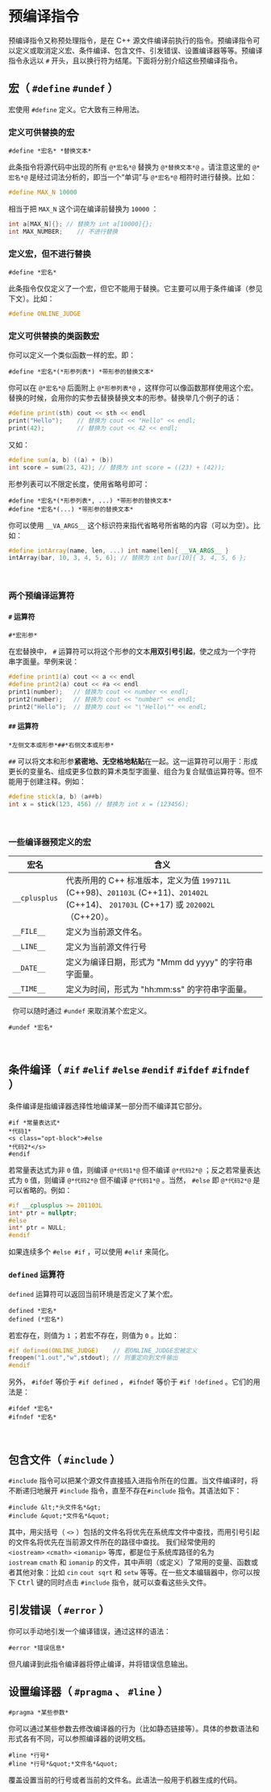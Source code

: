 # 预编译指令

预编译指令又称预处理指令，是在 C++ 源文件编译前执行的指令。预编译指令可以定义或取消定义宏、条件编译、包含文件、引发错误、设置编译器等等。预编译指令永远以 `#` 开头，且以换行符为结尾。下面将分别介绍这些预编译指令。

## 宏（ `#define` `#undef` ）

宏使用 `#define` 定义。它大致有三种用法。

### 定义可供替换的宏

```sdsc
#define *宏名* *替换文本*
```

此条指令将源代码中出现的所有 `@*宏名*@` 替换为 `@*替换文本*@` 。请注意这里的 `@*宏名*@` 是经过词法分析的，即当一个“单词”与 `@*宏名*@` 相符时进行替换。比如：
```cpp
#define MAX_N 10000
```

相当于把 `MAX_N` 这个词在编译前替换为 `10000` ：

```cpp
int a[MAX_N]{}; // 替换为 int a[10000]{};
int MAX_NUMBER;    // 不进行替换
```

### 定义宏，但不进行替换

```sdsc
#define *宏名*
```

此条指令仅仅定义了一个宏，但它不能用于替换。它主要可以用于条件编译（参见下文）。比如：
```cpp
#define ONLINE_JUDGE
```

### 定义可供替换的类函数宏

你可以定义一个类似函数一样的宏。即：
```sdsc
#define *宏名*(*形参列表*) *带形参的替换文本*
```

你可以在 `@*宏名*@` 后面附上 `@*形参列表*@` ，这样你可以像函数那样使用这个宏。替换的时候，会用你的实参去替换替换文本的形参。替换举几个例子的话：
```cpp
#define print(sth) cout << sth << endl
print("Hello");    // 替换为 cout << "Hello" << endl;
print(42);         // 替换为 cout << 42 << endl;
```

又如：
```cpp
#define sum(a, b) ((a) + (b))
int score = sum(23, 42); // 替换为 int score = ((23) + (42));
```

形参列表可以不限定长度，使用省略号即可：
```sdsc
#define *宏名*(*形参列表*, ...) *带形参的替换文本*
#define *宏名*(...) *带形参的替换文本*
```

你可以使用 `__VA_ARGS__` 这个标识符来指代省略号所省略的内容（可以为空）。比如：
```cpp
#define intArray(name, len, ...) int name[len]{ __VA_ARGS__ }
intArray(bar, 10, 3, 4, 5, 6); // 替换为 int bar[10]{ 3, 4, 5, 6 };
```

 
### 两个预编译运算符

#### `#` 运算符

```sdsc
#*宏形参*
```

在宏替换中， `#` 运算符可以将这个形参的文本**用双引号引起**，使之成为一个字符串字面量。举例来说：

```cpp
#define print1(a) cout << a << endl
#define print2(a) cout << #a << endl
print1(number);   // 替换为 cout << number << endl;
print2(number);   // 替换为 cout << "number" << endl;
print2("Hello");  // 替换为 cout << "\"Hello\"" << endl;
```

#### `##` 运算符

```sdsc
*左侧文本或形参*##*右侧文本或形参*
```

`##` 可以将文本和形参**紧密地、无空格地粘贴**在一起。这一运算符可以用于：形成更长的变量名、组成更多位数的算术类型字面量、组合为复合赋值运算符等。但不能用于创建注释。例如：

```cpp
#define stick(a, b) (a##b)
int x = stick(123, 456) // 替换为 int x = (123456);
```
 
### 一些编译器预定义的宏

| 宏名 | 含义 |
| --- | --- |
| `__cplusplus` | 代表所用的 C++ 标准版本，定义为值 `199711L` (C++98)、`201103L` (C++11)、`201402L` (C++14)、 `201703L` (C++17) 或 `202002L`（C++20）。 |
| `__FILE__` | 定义为当前源文件名。 |
| `__LINE__` | 定义为当前源文件行号 |
| `__DATE__` | 定义为编译日期，形式为 "Mmm dd yyyy" 的字符串字面量。 |
| `__TIME__` | 定义为时间，形式为 "hh:mm:ss" 的字符串字面量。 |

 
你可以随时通过 `#undef` 来取消某个宏定义。

```sdsc
#undef *宏名*
```
 
## 条件编译（ `#if` `#elif` `#else` `#endif` `#ifdef` `#ifndef` ）
条件编译是指编译器选择性地编译某一部分而不编译其它部分。

```sdsc
#if *常量表达式*
*代码1*
<s class="opt-block">#else
*代码2*</s>
#endif
```

若常量表达式为非 `0` 值，则编译 `@*代码1*@` 但不编译 `@*代码2*@` ；反之若常量表达式为 `0` 值，则编译 `@*代码2*@` 但不编译 `@*代码1*@` 。当然， `#else` 即 `@*代码2*@` 是可以省略的。例如：

```cpp
#if __cplusplus >= 201103L
int* ptr = nullptr;
#else
int* ptr = NULL;
#endif
```
如果连续多个 `#else #if` ，可以使用 `#elif` 来简化。
 
### `defined` 运算符
`defined` 运算符可以返回当前环境是否定义了某个宏。

```sdsc
defined *宏名*
defined (*宏名*)
```

若宏存在，则值为 `1` ；若宏不存在，则值为 `0` 。比如：

```cpp
#if defined(ONLINE_JUDGE)    // 若ONLINE_JUDGE宏被定义
freopen("1.out","w",stdout); // 则重定向到文件输出
#endif
```
另外， `#ifdef` 等价于 `#if defined` ， `#ifndef` 等价于 `#if !defined` 。它们的用法是：

```sdsc
#ifdef *宏名*
#ifndef *宏名*
```
 
## 包含文件（ `#include` ）
`#include` 指令可以把某个源文件直接插入进指令所在的位置。当文件编译时，将不断递归地展开 `#include` 指令，直至不存在`#include` 指令。其语法如下：

```sdsc
#include &lt;*头文件名*&gt;
#include &quot;*文件名*&quot;
```

其中，用尖括号（ `<>` ）包括的文件名将优先在系统库文件中查找，而用引号引起的文件名将优先在当前源文件所在的路径中查找。
我们经常使用的  `<iostream>` `<cmath>` `<iomanip>` 等库，都是位于系统库路径的名为`iostream` `cmath` 和 `iomanip` 的文件，其中声明（或定义）了常用的变量、函数或者其他对象：比如 `cin` `cout`  `sqrt` 和 `setw` 等等。在一些文本编辑器中，你可以按下 <kbd>Ctrl</kbd> 键的同时点击 `#include` 指令，就可以查看这些头文件。
 
## 引发错误（ `#error` ）

你可以手动地引发一个编译错误，通过这样的语法：
```sdsc
#error *错误信息*
```
但凡编译到此指令编译器将停止编译，并将错误信息输出。
 
## 设置编译器（ `#pragma` 、 `#line` ）

```sdsc
#pragma *某些参数*
```
你可以通过某些参数去修改编译器的行为（比如静态链接等）。具体的参数语法和形式各有不同，可以参照编译器的说明文档。

```sdsc
#line *行号*
#line *行号*&quot;*文件名*&quot;
```

覆盖设置当前的行号或者当前的文件名。此语法一般用于机器生成的代码。
